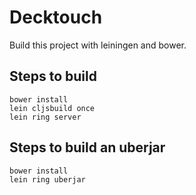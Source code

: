 Decktouch
===

Build this project with leiningen and bower.

Steps to build
---
```
bower install
lein cljsbuild once
lein ring server
```

Steps to build an uberjar
---
```
bower install
lein ring uberjar
```
